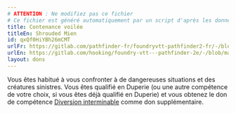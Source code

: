 ```yaml
---
# ATTENTION : Ne modifiez pas ce fichier
# Ce fichier est généré automatiquement par un script d'après les données du module Foundry VTT officiel et de sa traduction
title: Contenance voilée
titleEn: Shrouded Mien
id: qxQf0HiYBh26mCMT
urlFr: https://gitlab.com/pathfinder-fr/foundryvtt-pathfinder2-fr/-/blob/master/data/feats/qxQf0HiYBh26mCMT.htm
urlEn: https://gitlab.com/hooking/foundry-vtt---pathfinder-2e/-/blob/master/packs/data/feats.db/shrouded-mien.json
layout: dons
---
```

Vous êtes habitué à vous confronter à de dangereuses situations et des créatures sinistres. Vous êtes qualifié en Duperie (ou une autre compétence de votre choix, si vous êtes déjà qualifié en Duperie) et vous obtenez le don de compétence [Diversion interminable](diversion-interminable.html) comme don supplémentaire.
